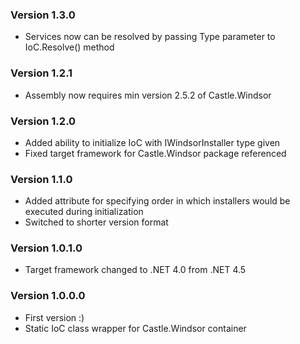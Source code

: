 ﻿### Version 1.3.0

*  Services now can be resolved by passing Type parameter to IoC.Resolve() method

### Version 1.2.1

*  Assembly now requires min version 2.5.2 of Castle.Windsor

### Version 1.2.0

*  Added ability to initialize IoC with IWindsorInstaller type given
*  Fixed target framework for Castle.Windsor package referenced

### Version 1.1.0

*  Added attribute for specifying order in which installers would be executed during initialization
*  Switched to shorter version format

### Version 1.0.1.0

*  Target framework changed to .NET 4.0 from .NET 4.5

### Version 1.0.0.0

*  First version :)
*  Static IoC class wrapper for Castle.Windsor container